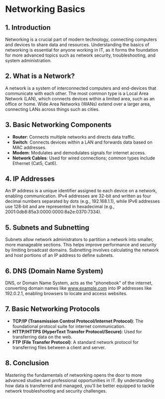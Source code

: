 # Networking Basics

## 1. Introduction
Networking is a crucial part of modern technology, connecting computers and devices to share data and resources. Understanding the basics of networking is essential for anyone working in IT, as it forms the foundation for more advanced topics such
as network security, troubleshooting, and system administration.

## 2. What is a Network?
A network is a system of interconnected computers and end-devices that communicate with each other. The most common type is a Local Area Network (LAN), which connects devices within a limited area, such as an office or home. Wide Area Networks (WANs) extend over a larger 
area, connecting LANs across things such as cities. 

## 3. Basic Networking Components
- **Router**: Connects multiple networks and directs data traffic.
- **Switch**: Connects devices within a LAN and forwards data based on MAC addresses.
- **Modem**: Modulates and demodulates signals for internet access.
- **Network Cables**: Used for wired connections; common types include Ethernet (Cat5, Cat6).

## 4. IP Addresses
An IP address is a unique identifier assigned to each device on a network, enabling communication. IPv4 addresses are 32-bit and written as four decimal numbers separated by dots (e.g., 192.168.1.1), while IPv6 addresses use 128-bit and are represented in hexadecimal
(e.g., 2001:0db8:85a3:0000:0000:8a2e:0370:7334).

## 5. Subnets and Subnetting
Subnets allow network administrators to partition a network into smaller, more manageable sections. This helps improve performance and security by limiting broadcast domains. Subnetting involves calculating the network and host portions of an IP address to define subnets.

## 6. DNS (Domain Name System)
DNS, or Domain Name System, acts as the "phonebook" of the internet, converting domain names like www.example.com into IP addresses like 192.0.2.1, enabling browsers to locate and access websites.

## 7. Basic Networking Protocols
- **TCP/IP (Transmission Control Protocol/Internet Protocol)**: The foundational protocol suite for internet communication.
- **HTTP/HTTPS (HyperText Transfer Protocol/Secure)**: Used for transferring data on the web.
- **FTP (File Transfer Protocol)**: A standard network protocol for transferring files between a client and server.

## 8. Conclusion
Mastering the fundamentals of networking opens the door to more advanced studies and professional opportunities in IT. By understanding how data is transferred and managed, you’ll be better equipped to tackle network troubleshooting and security challenges.
